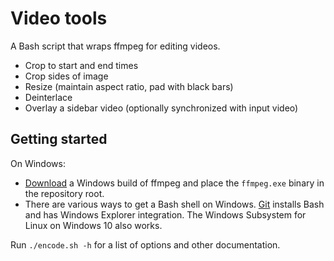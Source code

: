 # Video tools

A Bash script that wraps ffmpeg for editing videos.

* Crop to start and end times
* Crop sides of image
* Resize (maintain aspect ratio, pad with black bars)
* Deinterlace
* Overlay a sidebar video (optionally synchronized with input video)

## Getting started

On Windows:

* [Download](https://ffmpeg.zeranoe.com/builds/) a Windows build of ffmpeg and
  place the `ffmpeg.exe` binary in the repository root.
* There are various ways to get a Bash shell on Windows.
  [Git](https://git-scm.com/downloads) installs Bash and has Windows Explorer
  integration. The Windows Subsystem for Linux on Windows 10 also works.

Run `./encode.sh -h` for a list of options and other documentation.
